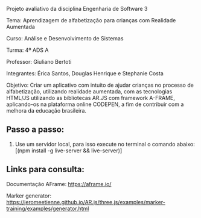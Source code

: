 
Projeto avaliativo da disciplina Engenharia de Software 3 <p>
Tema: Aprendizagem de alfabetização para crianças com Realidade Aumentada <p>
Curso: Análise e Desenvolvimento de Sistemas	<p>	Turma: 4º ADS A <p>
Professor:	  Giuliano Bertoti <p>
Integrantes: 	Érica Santos, Douglas Henrique e Stephanie Costa
<p>              
Objetivo: Criar um aplicativo com intuito de ajudar crianças no processo de alfabetização, utilizando realidade aumentada, com as tecnologias HTML/JS utilizando as bibliotecas AR.JS com framework A-FRAME, aplicando-os na plataforma online CODEPEN, a fim de contribuir com a melhora da educação brasileira.<p>

## Passo a passo:
1. Use um servidor local, para isso execute no terminal  o comando abaixo:
    [(npm install -g live-server && live-server)]
## Links para consulta:
Documentação AFrame: https://aframe.io/ <p>
Marker generator: https://jeromeetienne.github.io/AR.js/three.js/examples/marker-training/examples/generator.html

